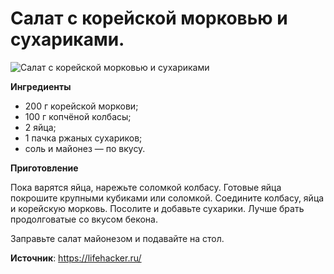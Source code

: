 # Салат с корейской морковью и сухариками.

![Салат с корейской морковью и сухариками](/images/Kulinar/Salad/salat-kormor-suhariki.jpg 'Салат с корейской морковью и сухариками')

**Ингредиенты**

- 200 г корейской моркови;
- 100 г копчёной колбасы;
- 2 яйца;
- 1 пачка ржаных сухариков;
- соль и майонез — по вкусу.

**Приготовление**

Пока варятся яйца, нарежьте соломкой колбасу. Готовые яйца покрошите крупными кубиками или соломкой. Соедините колбасу, яйца и корейскую морковь. Посолите и добавьте сухарики. Лучше брать продолговатые со вкусом бекона.

Заправьте салат майонезом и подавайте на стол.

**Источник**: https://lifehacker.ru/
